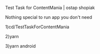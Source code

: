 Test Task for ContentMania | ostap shopiak

Nothing special to run app you don't need

1)cd/TestTaskForContentMania

2)yarn

3)yarn android
